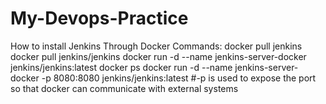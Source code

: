 # My-Devops-Practice

How to install Jenkins Through Docker
Commands:
docker pull jenkins
docker pull jenkins/jenkins
docker run -d --name jenkins-server-docker jenkins/jenkins:latest
docker ps
docker run -d --name jenkins-server-docker -p 8080:8080  jenkins/jenkins:latest      #-p is used to expose the port so that docker can communicate with external systems

